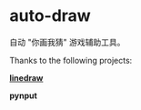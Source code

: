 # auto-draw
自动 "你画我猜" 游戏辅助工具。
 
Thanks to the following projects:


 **[linedraw](https://github.com/LingDong-/linedraw)**


 **pynput**

